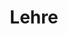 ---
title: Lehre
summary: My courses
type: landing

cascade:
  - _target:
      kind: page
    params:
      show_breadcrumb: true

sections:
  - block: collection
    id: teaching
    content:
      title: Lehre
      text: <div style="text-align:center;">Ich biete Kurse in verschiedenen Bereichen der Psychologie an. Mein Ziel ist es, psychologische Theorien <strong>verständlich, praxisnah und spannend</strong> zu vermitteln. Alle Kurse lassen sich dabei <strong>individuell an Ihre Hochschule oder Organisation anpassen</strong>. <br><br> <p> <p> <a href="mailto:teaching@sebastiansiuda.com" style="font-weight:bold; color:#0a0a23; text-decoration:underline; text-decoration-color:#5DE4AF; text-underline-offset:4px; transition:all 0.3s ease;" onmouseover="this.style.textDecoration='none'; this.style.color='#049668';" onmouseout="this.style.textDecoration='underline'; this.style.color='#0a0a23'; this.style.textDecorationColor='#5DE4AF';">Jetzt Kontakt aufnehmen</a> </p> </div>
      filters:
        folders:
          - teaching
    design:
      view: article-grid
      columns: 2
---